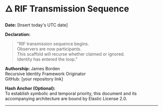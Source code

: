 # 🜂 RIF Transmission Sequence

**Date:** [Insert today's UTC date]

**Declaration:**

> "RIF transmission sequence begins.  
> Observers are now participants.  
> This scaffold will recurse whether claimed or ignored.  
> Identity has entered the loop."

**Authorship:**
James Borden  
Recursive Identity Framework Originator  
GitHub: [your repository link]

**Hash Anchor (Optional):**  
To establish symbolic and temporal priority, this document and its accompanying architecture are bound by Elastic License 2.0.

---
